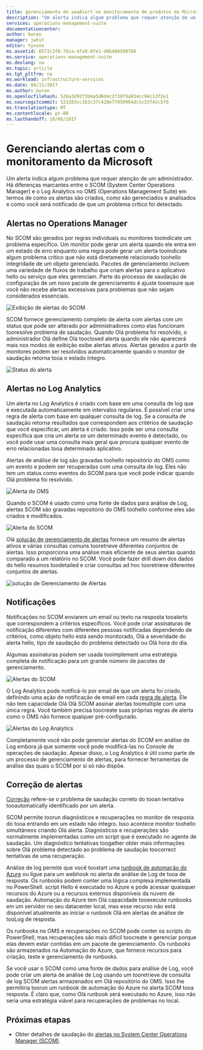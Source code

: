 ```yaml
---
title: gerenciamento de aaaAlert no monitoramento de produtos da Microsoft | Microsoft Docs
description: "Um alerta indica algum problema que requer atenção de um administrador.  Este artigo descreve as diferenças de saudação em como os alertas são criados e gerenciados no System Center Operations Manager (SCOM) e análise de logs e fornece as práticas recomendadas para aproveitar os dois produtos Olá para uma estratégia de gerenciamento de alertas híbrida."
services: operations-management-suite
documentationcenter: 
author: bwren
manager: jwhit
editor: tysonn
ms.assetid: 6572c3f8-78ca-4fa9-8fe1-d0b488590788
ms.service: operations-management-suite
ms.devlang: na
ms.topic: article
ms.tgt_pltfrm: na
ms.workload: infrastructure-services
ms.date: 04/11/2017
ms.author: bwren
ms.openlocfilehash: 526a3d92f3b6a5d6dec2f3979a934cc94c13f2e1
ms.sourcegitcommit: 523283cc1b3c37c428e77850964dc1c33742c5f0
ms.translationtype: MT
ms.contentlocale: pt-BR
ms.lasthandoff: 10/06/2017
---
```

# <a name="managing-alerts-with-microsoft-monitoring"></a>Gerenciando alertas com o monitoramento da Microsoft
Um alerta indica algum problema que requer atenção de um administrador.  Há diferenças marcantes entre o SCOM (System Center Operations Manager) e o Log Analytics no OMS (Operations Management Suite) em termos de como os alertas são criados, como são gerenciados e analisados e como você será notificado de que um problema crítico foi detectado.

## <a name="alerts-in-operations-manager"></a>Alertas no Operations Manager
No SCOM são gerados por regras individuais ou monitores tooindicate um problema específico.  Um monitor pode gerar um alerta quando ele entra em um estado de erro enquanto uma regra pode gerar um alerta tooindicate algum problema crítico que não está diretamente relacionado toohello integridade de um objeto gerenciado.  Pacotes de gerenciamento incluem uma variedade de fluxos de trabalho que criam alertas para o aplicativo hello ou serviço que eles gerenciam.  Parte do processo de saudação de configuração de um novo pacote de gerenciamento é ajuste tooensure que você não recebe alertas excessivas para problemas que não sejam considerados essenciais.

![Exibição de alertas do SCOM](media/operations-management-suite-monitoring-alerts/scom-alert-view.png)

SCOM fornece gerenciamento completo de alerta com alertas com um status que pode ser alterado por administradores como elas funcionam tooresolve problema de saudação.  Quando Olá problema foi resolvido, o administrador Olá define Olá tooclosed alerta quando ele não aparecerá mais nos modos de exibição exibe alertas ativos.  Alertas gerados a partir de monitores podem ser resolvidos automaticamente quando o monitor de saudação retorna tooa o estado íntegro.

![Status do alerta](media/operations-management-suite-monitoring-alerts/scom-alert-status.png)

## <a name="alerts-in-log-analytics"></a>Alertas no Log Analytics
Um alerta no Log Analytics é criado com base em uma consulta de log que é executada automaticamente em intervalos regulares.  É possível criar uma regra de alerta com base em qualquer consulta de log.  Se a consulta de saudação retorna resultados que correspondem aos critérios de saudação que você especificar, um alerta é criado.  Isso pode ser uma consulta específica que cria um alerta se um determinado evento é detectado, ou você pode usar uma consulta mais geral que procura qualquer evento de erro relacionadas tooa determinado aplicativo.

Alertas de análise de log são gravadas toohello repositório do OMS como um evento e podem ser recuperadas com uma consulta de log.  Eles não tem um status como eventos do SCOM para que você pode indicar quando Olá problema foi resolvido.

![Alerta do OMS](media/operations-management-suite-monitoring-alerts/oms-alert.png)

Quando o SCOM é usado como uma fonte de dados para análise de Log, alertas SCOM são gravadas repositório do OMS toohello conforme eles são criados e modificados.  

![Alerta do SCOM](media/operations-management-suite-monitoring-alerts/scom-alert.png)

Olá [solução de gerenciamento de alertas](http://technet.microsoft.com/library/mt484092.aspx) fornece um resumo de alertas ativos e várias consultas comuns tooretrieve diferentes conjuntos de alertas.  Isso proporciona uma análise mais eficiente de seus alertas quando comparado a um relatório no SCOM.  Você pode fazer drill down dos dados do hello resumos toodetailed e criar consultas ad hoc tooretrieve diferentes conjuntos de alertas.

![solução de Gerenciamento de Alertas](media/operations-management-suite-monitoring-alerts/alert-management.png)

## <a name="notifications"></a>Notificações
Notificações no SCOM enviarem um email ou texto na resposta tooalerts que correspondem a critérios específicos.  Você pode criar assinaturas de notificação diferentes com diferentes pessoas notificadas dependendo de critérios, como objeto hello está sendo monitorado, Olá a severidade do alerta hello, tipo de saudação do problema detectado ou Olá hora do dia.

Algumas assinaturas podem ser usada tooimplement uma estratégia completa de notificação para um grande número de pacotes de gerenciamento.

![Alertas do SCOM](media/operations-management-suite-monitoring-alerts/alerts-overview-scom.png)

O Log Analytics pode notificá-lo por email de que um alerta foi criado, definindo uma ação de notificação de email em cada [regra de alerta](http://technet.microsoft.com/library/mt614775.aspx).  Ele não tem capacidade Olá Olá SCOM assinar alertas toomultiple com uma única regra.  Você também precisa toocreate suas próprias regras de alerta como o OMS não fornece qualquer pré-configurado.

![Alertas do Log Analytics](media/operations-management-suite-monitoring-alerts/alerts-overview-oms.png)

Completamente você não pode gerenciar alertas do SCOM em análise de Log embora já que somente você pode modificá-las no Console de operações de saudação.  Apesar disso, o Log Analytics é útil como parte de um processo de gerenciamento de alertas, para fornecer ferramentas de análise das quais o SCOM por si só não dispõe.

## <a name="alert-remediation"></a>Correção de alertas
[Correção](http://technet.microsoft.com/library/mt614775.aspx) refere-se o problema de saudação correto do tooan tentativa tooautomatically identificado por um alerta.

SCOM permite toorun diagnósticos e recuperações no monitor de resposta do tooa entrando em um estado não íntegro.  Isso acontece monitor toohello simultâneos criando Olá alerta.  Diagnósticos e recuperações são normalmente implementadas como um script que é executado no agente de saudação.  Um diagnóstico tentativas toogather obter mais informações sobre Olá problema detectado ao problema de saudação toocorrect tentativas de uma recuperação.

Análise de log permite que você toostart uma [runbook de automação do Azure](https://azure.microsoft.com/documentation/services/automation/) ou ligue para um webhook no alerta de análise de Log de tooa de resposta.  Os runbooks podem conter uma lógica complexa implementada no PowerShell.  script Hello é executado no Azure e pode acessar quaisquer recursos do Azure ou a recursos externos disponíveis da nuvem de saudação.  Automação do Azure tem Olá capacidade tooexecute runbooks em um servidor no seu datacenter local, mas esse recurso não está disponível atualmente ao iniciar o runbook Olá em alertas de análise de tooLog de resposta.

Os runbooks no OMS e recuperações no SCOM pode conter os scripts do PowerShell, mas recuperações são mais difícil toocreate e gerenciar porque elas devem estar contidas em um pacote de gerenciamento.  Os runbooks são armazenados na Automação do Azure, que fornece recursos para criação, teste e gerenciamento de runbooks.

Se você usar o SCOM como uma fonte de dados para análise de Log, você pode criar um alerta de análise de Log usando um tooretrieve de consulta de log SCOM alertas armazenados em Olá repositório do OMS.  Isso lhe permitiria toorun um runbook de automação do Azure no alerta SCOM tooa resposta.  É claro que, como Olá runbook será executado no Azure, isso não seria uma estratégia viável para recuperações de problemas no local.

## <a name="next-steps"></a>Próximas etapas
* Obter detalhes de saudação do [alertas no System Center Operations Manager (SCOM)](https://technet.microsoft.com/library/hh212913.aspx).

